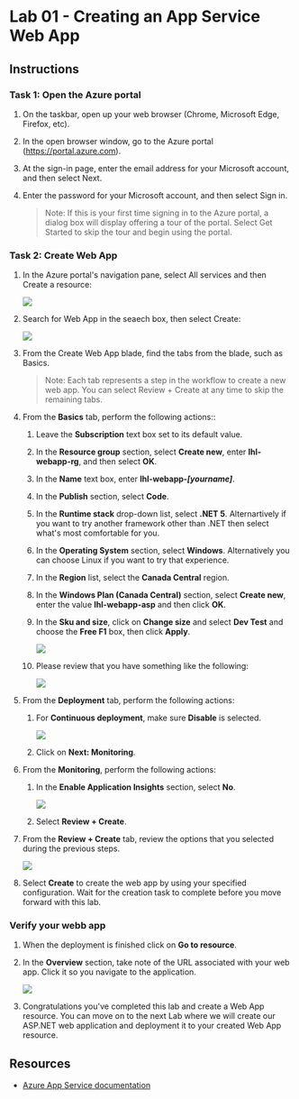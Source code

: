 # Lab 01 - Creating an App Service Web App

## Instructions

### Task 1: Open the Azure portal

1. On the taskbar, open up your web browser (Chrome, Microsoft Edge, Firefox, etc).

1. In the open browser window, go to the Azure portal (https://portal.azure.com).

1. At the sign-in page, enter the email address for your Microsoft account, and then select Next.

1. Enter the password for your Microsoft account, and then select Sign in.

    > Note: If this is your first time signing in to the Azure portal, a dialog box will display offering a tour of the portal. Select Get Started to skip the tour and begin using the portal.

### Task 2: Create Web App

1. In the Azure portal's navigation pane, select All services and then Create a resource:

    ![](../../../assets/new-webapp1.png)

1. Search for Web App in the seaech box, then select Create:

    ![](../../../assets/new-webapp2.png)

1. From the Create Web App blade, find the tabs from the blade, such as Basics.

    > Note: Each tab represents a step in the workflow to create a new web app. You can select Review + Create at any time to skip the remaining tabs.

1. From the **Basics** tab, perform the following actions::
    
    1. Leave the **Subscription** text box set to its default value.

    1. In the **Resource group** section, select **Create new**, enter **lhl-webapp-rg**, and then select **OK**.

    1. In the **Name** text box, enter **lhl-webapp-*[yourname]***.

    1. In the **Publish** section, select **Code**.

    1. In the **Runtime stack** drop-down list, select **.NET 5**.  Alternartively if you want to try another framework other than .NET then select what's most comfortable for you.

    1. In the **Operating System** section, select **Windows**. Alternatively you can choose Linux if you want to try that experience.

    1. In the **Region** list, select the **Canada Central** region.

    1. In the **Windows Plan (Canada Central)** section, select **Create new**, enter the value **lhl-webapp-asp** and then click **OK**.    

    1. In the **Sku and size**, click on **Change size** and select **Dev Test** and choose the **Free F1** box, then click **Apply**.

        ![](../../../assets/new-webapp3.png)

    1. Please review that you have something like the following:

        ![](../../../assets/new-webapp4.png)


1. From the **Deployment** tab, perform the following 
actions:
    
    1. For **Continuous deployment**, make sure **Disable** is selected. 

        ![](../../../assets/new-webapp5.png)
    
    1. Click on **Next: Monitoring**.

1. From the **Monitoring**, perform the following actions:

    1. In the **Enable Application Insights** section, select **No**.

        ![](../../../assets/new-webapp6.png)

    1. Select **Review + Create**.    

1. From the **Review + Create** tab, review the options that you selected during the previous steps.

    ![](../../../assets/new-webapp7.png)

1. Select **Create** to create the web app by using your specified configuration. Wait for the creation task to complete before you move forward with this lab.

### Verify your webb app

1. When the deployment is finished click on **Go to resource**.

1. In the **Overview** section, take note of the URL associated with your web app. Click it so you navigate to the application.

    ![](../../../assets/new-webapp9.png)

1. Congratulations you've completed this lab and create a Web App resource. You can move on to the next Lab where we will create our ASP.NET web application and deployment it to your created Web App resource.


## Resources

- [Azure App Service documentation](https://docs.microsoft.com/en-us/azure/app-service/)
